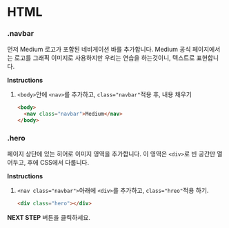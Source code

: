 # HTML

### .navbar

먼저 Medium 로고가 포함된 네비게이션 바를 추가합니다. Medium 공식 페이지에서는 로고를 그래픽 이미지로 사용하지만 우리는 연습을 하는것이니, 텍스트로 표현합니다. 

**Instructions**

1. `<body>`안에 `<nav>`를 추가하고, `class="navbar"`적용 후, 내용 채우기

   ```html
   <body>
     <nav class="navbar">Medium</nav>
   </body>
   ```



### .hero

페이지 상단에 있는 히어로 이미지 영역을 추가합니다. 이 영역은 `<div>`로 빈 공간만 열어두고, 후에 CSS에서 다룹니다.

**Instructions**

1. `<nav class="navbar">`아래에 `<div>`를 추가하고, `class="hreo"`적용 하기.

   ```html
   <div class="hero"></div>
   ```



**NEXT STEP** 버튼을 클릭하세요.